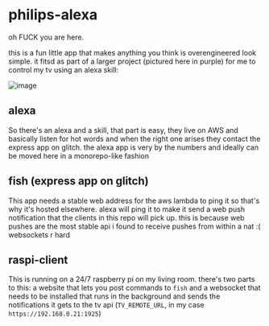 # philips-alexa

oh FUCK you are here.

this is a fun little app that makes anything you think is overengineered look simple. it fitsd as part of a larger project (pictured here in purple) for me to control my tv using an alexa skill:

![image](https://user-images.githubusercontent.com/11539094/69907811-4df33380-13d4-11ea-85b5-16f9d3f42d2b.png)

## alexa

So there's an alexa and a skill, that part is easy, they live on AWS and basically listen for hot words and when the right one arises they contact the express app on glitch. the alexa app is very by the numbers and ideally can be moved here in a monorepo-like fashion

## fish (express app on glitch)

This app needs a stable web address for the aws lambda to ping it so that's why it's hosted elsewhere. alexa will ping it to make it send a web push notification that the clients in this repo will pick up. this is because web pushes are the most stable api i found to receive pushes from within a nat :( websockets r hard

## raspi-client

This is running on a 24/7 raspberry pi on my living room. there's two parts to this: a website that lets you post commands to `fish` and a websocket that needs to be installed that runs in the background and sends the notifications it gets to the tv api (`TV_REMOTE_URL`, in my case `https://192.168.0.21:1925`)
